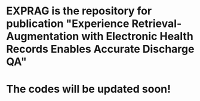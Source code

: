 # EXPRAG is the repository for publication "Experience Retrieval-Augmentation with Electronic Health Records Enables Accurate Discharge QA"
# The codes will be updated soon! 
